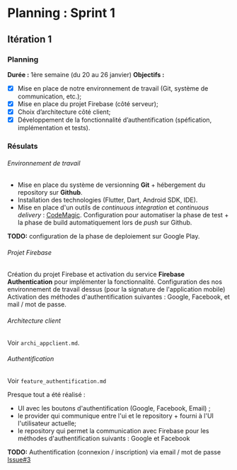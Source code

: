 # Planning : Sprint 1

## Itération 1
### Planning
**Durée​ :** 1ère semaine (du 20 au 26 janvier)
**Objectifs​ :**
- [x] Mise en place de notre environnement de travail (Git, système de communication, etc.);
- [x] Mise en place du projet Firebase (côté serveur);
- [x] Choix d’architecture côté client;
- [x] Développement de la fonctionnalité d’authentification (spéfication, implémentation et tests).

### Résulats

###### Environnement de travail
- Mise en place du système de versionning **Git** + hébergement du repository sur **Github**.  
- Installation des technologies (Flutter, Dart, Android SDK, IDE).  
- Mise en place d'un outils de *continuous integration* et *continuous delivery* : [CodeMagic](https://codemagic.io/start/). Configuration pour automatiser la phase de test + la phase de build automatiquement lors de *push* sur Github.  

**TODO:** configuration de la phase de deploiement sur Google Play.

###### Projet Firebase
Création du projet Firebase et activation du service **Firebase Authentication** pour implémenter la fonctionnalité. Configuration des nos environnement de travail dessus (pour la signature de l'application mobile)
Activation des méthodes d'authentification suivantes : Google, Facebook, et mail / mot de passe.

###### Architecture client

Voir `archi_appclient.md`.


###### Authentification

Voir `feature_authentification.md`

Presque tout a été réalisé :
- UI avec les boutons d'authentification (Google, Facebook, Email) ;
- le provider qui communique entre l'ui et le repository + fourni à l'UI l'utilisateur actuelle;
- le repository qui permet la communication avec Firebase pour les méthodes d'authentification suivants : Google et Facebook

**TODO:** Authentification (connexion / inscription) via email / mot de passe [Issue#3](https://github.com/Romain-Guillot/UQAC-GL-Projet/issues/3)













<!--  -->
